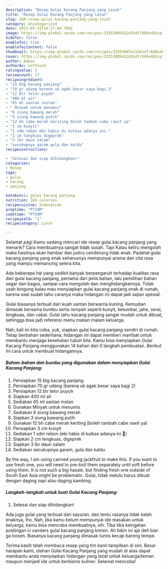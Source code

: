 ```yaml
---
description: "Resep Gulai Kacang Panjang yang Lezat"
title: "Resep Gulai Kacang Panjang yang Lezat"
slug: 240-resep-gulai-kacang-panjang-yang-lezat
category: Uncategorized
date: 2023-05-31T14:27:04.789Z
image: https://img-global.cpcdn.com/recipes/33353005412d41df/680x482cq70/gulai-kacang-panjang-foto-resep-utama.jpg
hideToc: false
enableToc: true
enableTocContent: false
thumbnail: https://img-global.cpcdn.com/recipes/33353005412d41df/680x482cq70/gulai-kacang-panjang-foto-resep-utama.jpg
cover: https://img-global.cpcdn.com/recipes/33353005412d41df/680x482cq70/gulai-kacang-panjang-foto-resep-utama.jpg
author: Admin
authorAv: notfound
ratingvalue: 5
reviewcount: 17
recipeingredient:
- "15 btg kacang panjang"
- "70 gr udang karena uk agak besar saya bagi 2"
- "12 btr telor puyuh"
- "400 ml air"
- "65 ml santan instan"
- " Minyak untuk menumis"
- "6 siung bawang merah"
- "3 siung bawang putih"
- "12 bh cabe merah keriting boleh tambah cabe rawit ya"
- "3 cm kunyit"
- "1 sdm rebon ebi habis di kulkas adanya ini "
- "2 cm lengkuas digeprek"
- "3 lbr daun salam"
- "secukupnya garam gula dan kaldu"
recipeinstructions:

- "Selesai dan siap dihidangkan!"
categories:
- Resep
tags:
- gulai
- kacang
- panjang

katakunci: gulai kacang panjang 
nutrition: 169 calories
recipecuisine: Indonesian
preptime: "PT34M"
cooktime: "PT34M"
recipeyield: "1"
recipecategory: Lunch

---
```



Selamat pagi Kamu sedang mencari ide resep gulai kacang panjang yang menarik? Cara membuatnya sangat tidak susah. Tapi Kalau keliru mengolah maka hasilnya akan hambar dan justru cenderung tidak enak. Padahal gulai kacang panjang yang enak seharusnya mempunyai aroma dan cita rasa yang mampu memancing selera kita.


Ada beberapa hal yang sedikit banyak berpengaruh terhadap kualitas rasa dari gulai kacang panjang, pertama dari jenis bahan, lalu pemilihan bahan segar dan bagus, sampai cara mengolah dan menghidangkannya. Tidak usah bingung kalau mau menyiapkan gulai kacang panjang enak di rumah, karena asal sudah tahu caranya maka hidangan ini dapat jadi sajian spesial.

Gulai biasanya terbuat dari kuah santan berwarna kuning. Kemudian dimasak bersama bumbu serta rempah seperti kunyit, ketumbar, jahe, serai, lengkuas, dan cabai. Gulai tahu kacang panjang sangat mudah untuk dibuat, sehingga bisa jadi referensi menu makan malam keluarga.


Nah, kali ini kita coba, yuk, siapkan gulai kacang panjang sendiri di rumah. Tetap berbahan sederhana, hidangan ini dapat memberi manfaat untuk membantu menjaga kesehatan tubuh kita. Kamu bisa menyiapkan Gulai Kacang Panjang menggunakan 14 bahan dan 0 langkah pembuatan. Berikut ini cara untuk membuat hidangannya.

<!--inarticleads1-->

##### Bahan-bahan dan bumbu yang digunakan dalam menyiapkan Gulai Kacang Panjang:

1. Persiapkan 15 btg kacang panjang
1. Persiapkan 70 gr udang (karena uk agak besar saya bagi 2)
1. Persiapkan 12 btr telor puyuh
1. Siapkan 400 ml air
1. Sediakan 65 ml santan instan
1. Gunakan  Minyak untuk menumis
1. Sediakan 6 siung bawang merah
1. Siapkan 3 siung bawang putih
1. Gunakan 12 bh cabe merah keriting (boleh tambah cabe rawit ya)
1. Persiapkan 3 cm kunyit
1. Sediakan 1 sdm rebon (ebi habis di kulkas adanya ini 🙂)
1. Siapkan 2 cm lengkuas, digeprek
1. Siapkan 3 lbr daun salam
1. Sediakan secukupnya garam, gula dan kaldu


By the way, I am using canned young jackfruit to make this. If you want to use fresh one, you will need to pre-boil them separately until soft before using them. It is not such a big hassle, but finding fresh one outside of South East Asia might be problematic. Gulai, tidak melulu harus dibuat dengan daging sapi atau daging kambing. 

<!--inarticleads2-->

##### Langkah-langkah untuk buat Gulai Kacang Panjang:


1. Selesai dan siap dihidangkan!

Ada juga gulai yang terbuat dari sayuran, dan tentu rasanya tidak kalah enaknya, lho. Nah, jika kamu belum mempunyai ide masakan untuk keluarga, kamu bisa mencoba membuatnya, nih. Tiba tiba keingetan postingan ci xanders gulai kacang panjang kmren. Ah bikin ini aja deh biar ga bosen. Biasanya kacang panjang dimasak tumis kecap bareng tempe. 

Terima kasih telah membaca resep yang tim kami tampilkan di sini. Besar harapan kami, olahan Gulai Kacang Panjang yang mudah di atas dapat membantu anda menyiapkan hidangan yang lezat untuk keluarga/teman maupun menjadi ide untuk berbisnis kuliner. Selamat mencoba!

